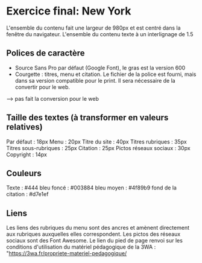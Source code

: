 # Exercice final: New York

L'ensemble du contenu fait une largeur de 980px et est centré dans la fenêtre du navigateur.
L'ensemble du contenu texte à un interlignage de 1.5

## Polices de caractère
- Source Sans Pro par défaut (Google Font), le gras est la version 600 
- Courgette : titres, menu et citation.
Le fichier de la police est fourni, mais dans sa version compatible pour le print. Il sera nécessaire de la convertir pour le web.

--> pas fait la conversion pour le web 





## Taille des textes (à transformer en valeurs relatives)
Par défaut : 18px
Menu : 20px
Titre du site : 40px
Titres rubriques :  35px
Titres sous-rubriques : 25px
Citation : 25px
Pictos réseaux sociaux : 30px
Copyright : 14px

## Couleurs
Texte : #444
bleu foncé : #003884 
bleu moyen : #4f89b9
fond de la citation : #d7e1ef

## Liens
Les liens des rubriques du menu sont des ancres et amènent directement aux rubriques auxquelles elles correspondent.
Les pictos des réseaux sociaux sont des Font Awesome. 
Le lien du pied de page renvoi sur les conditions d'utilisation du matériel pédagogique de la 3WA : "https://3wa.fr/propriete-materiel-pedagogique/
